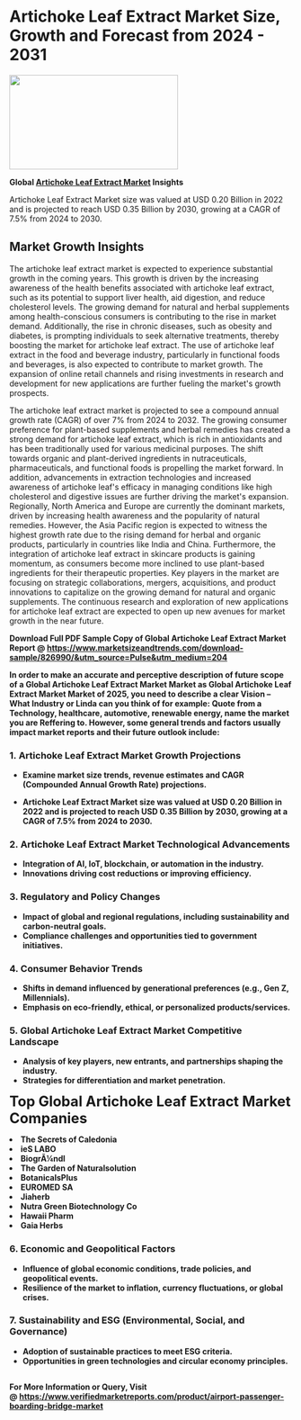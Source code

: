 <H1>Artichoke Leaf Extract Market Size, Growth and Forecast from 2024 - 2031</H1><img class="aligncenter size-medium wp-image-584254" src="https://thirdeyenews.in/wp-content/uploads/2024/09/Global-Market-Research-300x168.jpeg" alt="" width="300" height="168" /><p><strong>Global&nbsp;<a href="https://www.marketsizeandtrends.com/download-sample/826990/&amp;utm_source=Pulse&amp;utm_medium=204">Artichoke Leaf Extract Market</a> Insights</strong></p><p>Artichoke Leaf Extract Market size was valued at USD 0.20 Billion in 2022 and is projected to reach USD 0.35 Billion by 2030, growing at a CAGR of 7.5% from 2024 to 2030.</p><p><h2>Market Growth Insights</h2> <p>The artichoke leaf extract market is expected to experience substantial growth in the coming years. This growth is driven by the increasing awareness of the health benefits associated with artichoke leaf extract, such as its potential to support liver health, aid digestion, and reduce cholesterol levels. The growing demand for natural and herbal supplements among health-conscious consumers is contributing to the rise in market demand. Additionally, the rise in chronic diseases, such as obesity and diabetes, is prompting individuals to seek alternative treatments, thereby boosting the market for artichoke leaf extract. The use of artichoke leaf extract in the food and beverage industry, particularly in functional foods and beverages, is also expected to contribute to market growth. The expansion of online retail channels and rising investments in research and development for new applications are further fueling the market's growth prospects.</p> <p><strong></strong></p> <p>The artichoke leaf extract market is projected to see a compound annual growth rate (CAGR) of over 7% from 2024 to 2032. The growing consumer preference for plant-based supplements and herbal remedies has created a strong demand for artichoke leaf extract, which is rich in antioxidants and has been traditionally used for various medicinal purposes. The shift towards organic and plant-derived ingredients in nutraceuticals, pharmaceuticals, and functional foods is propelling the market forward. In addition, advancements in extraction technologies and increased awareness of artichoke leaf's efficacy in managing conditions like high cholesterol and digestive issues are further driving the market's expansion. Regionally, North America and Europe are currently the dominant markets, driven by increasing health awareness and the popularity of natural remedies. However, the Asia Pacific region is expected to witness the highest growth rate due to the rising demand for herbal and organic products, particularly in countries like India and China. Furthermore, the integration of artichoke leaf extract in skincare products is gaining momentum, as consumers become more inclined to use plant-based ingredients for their therapeutic properties. Key players in the market are focusing on strategic collaborations, mergers, acquisitions, and product innovations to capitalize on the growing demand for natural and organic supplements. The continuous research and exploration of new applications for artichoke leaf extract are expected to open up new avenues for market growth in the near future.</p> <p><strong></p><p><span class=""><strong>Download Full PDF Sample Copy of Global Artichoke Leaf Extract Market Report</strong> @ <a href="https://www.marketsizeandtrends.com/download-sample/826990/&amp;utm_source=Pulse&amp;utm_medium=204" target="_blank">https://www.marketsizeandtrends.com/download-sample/826990/&amp;utm_source=Pulse&amp;utm_medium=204</a></span></p><p>In order to make an accurate and perceptive description of future scope of a Global&nbsp;Artichoke Leaf Extract Market Market as Global&nbsp;Artichoke Leaf Extract Market Market of 2025, you need to describe a clear Vision &ndash; What Industry or Linda can you think of for example: Quote from a Technology, healthcare, automotive, renewable energy, name the market you are Reffering to. However, some general trends and factors usually impact market reports and their future outlook include:</p><h3>1.&nbsp;<strong>Artichoke Leaf Extract Market Growth Projections</strong></h3><ul><li>Examine market size trends, revenue estimates and CAGR (Compounded Annual Growth Rate) projections.</li><li><p>Artichoke Leaf Extract Market size was valued at USD 0.20 Billion in 2022 and is projected to reach USD 0.35 Billion by 2030, growing at a CAGR of 7.5% from 2024 to 2030.</p></li></ul><h3>2.&nbsp;<strong>Artichoke Leaf Extract Market Technological Advancements</strong></h3><ul><li>Integration of AI, IoT, blockchain, or automation in the industry.</li><li>Innovations driving cost reductions or improving efficiency.</li></ul><h3>3.&nbsp;<strong>Regulatory and Policy Changes</strong></h3><ul><li>Impact of global and regional regulations, including sustainability and carbon-neutral goals.</li><li>Compliance challenges and opportunities tied to government initiatives.</li></ul><h3>4.&nbsp;<strong>Consumer Behavior Trends</strong></h3><ul><li>Shifts in demand influenced by generational preferences (e.g., Gen Z, Millennials).</li><li>Emphasis on eco-friendly, ethical, or personalized products/services.</li></ul><h3>5.&nbsp;<strong>Global Artichoke Leaf Extract Market Competitive Landscape</strong></h3><ul><li>Analysis of key players, new entrants, and partnerships shaping the industry.</li><li>Strategies for differentiation and market penetration.</li></ul><p data-pm-slice="1 1 []"><span style="color: inherit; font-family: inherit; font-size: 25px;">Top Global Artichoke Leaf Extract Market Companies</span></p><div class="" data-test-id=""><p><li>The Secrets of Caledonia</li><li> ieS LABO</li><li> BiogrÃ¼ndl</li><li> The Garden of Naturalsolution</li><li> BotanicalsPlus</li><li> EUROMED SA</li><li> Jiaherb</li><li> Nutra Green Biotechnology Co</li><li> Hawaii Pharm</li><li> Gaia Herbs</li></p></div><h3>6.&nbsp;<strong>Economic and Geopolitical Factors</strong></h3><ul><li>Influence of global economic conditions, trade policies, and geopolitical events.</li><li>Resilience of the market to inflation, currency fluctuations, or global crises.</li></ul><h3>7.&nbsp;<strong>Sustainability and ESG (Environmental, Social, and Governance)</strong></h3><ul><li>Adoption of sustainable practices to meet ESG criteria.</li><li>Opportunities in green technologies and circular economy principles.</li></ul><h2><strong style="font-size: 14px;">For More Information or Query, Visit @&nbsp;</strong><a style="background-color: #ffffff; font-size: 14px;" href="https://www.marketsizeandtrends.com/report/artichoke-leaf-extract-market/" target="_blank">https://www.verifiedmarketreports.com/product/airport-passenger-boarding-bridge-market</a></h2>
